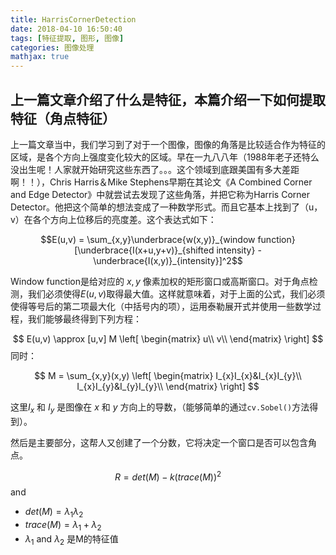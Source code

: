 ```yaml
---
title: HarrisCornerDetection
date: 2018-04-10 16:50:40
tags: [特征提取, 图形, 图像]
categories: 图像处理
mathjax: true
---
```

## 上一篇文章介绍了什么是特征，本篇介绍一下如何提取特征（角点特征）
上一篇文章当中，我们学习到了对于一个图像，图像的角落是比较适合作为特征的区域，是各个方向上强度变化较大的区域。早在一九八八年（1988年老子还特么没出生呢！人家就开始研究这些东西了。。。这个领域到底跟美国有多大差距啊！！），Chris Harris＆Mike Stephens早期在其论文《A Combined Corner and Edge Detector》中就尝试去发现了这些角落，并把它称为Harris Corner Detector。他把这个简单的想法变成了一种数学形式。而且它基本上找到了（u，v）在各个方向上位移后的亮度差。这个表达式如下：

$$E(u,v) = \sum_{x,y}\underbrace{w(x,y)}_{window function}[\underbrace{I(x+u,y+v)}_{shifted intensity} - \underbrace{I(x,y)}_{intensity}]^2$$

Window function是给对应的 $x,y$ 像素加权的矩形窗口或高斯窗口。对于角点检测，我们必须使得$E(u,v)$取得最大值。这样就意味着，对于上面的公式，我们必须使得等号后的第二项最大化（中括号内的项），运用泰勒展开式并使用一些数学过程，我们能够最终得到下列方程：

$$
E(u,v) \approx [u,v] M
\left[
 \begin{matrix}
   u\\
   v\\
  \end{matrix}
\right]
$$
同时：

$$
M = \sum_{x,y}(x,y)
\left[
 \begin{matrix}
   I_{x}I_{x}&I_{x}I_{y}\\
   I_{x}I_{y}&I_{y}I_{y}\\
  \end{matrix}
\right]
$$

这里$I_{x}$ 和 $I_{y}$ 是图像在 $x$ 和 $y$ 方向上的导数，（能够简单的通过``cv.Sobel()``方法得到）。

然后是主要部分，这帮人又创建了一个分数，它将决定一个窗口是否可以包含角点。

$$
R = det(M) - k(trace(M))^2
$$
and
* $det(M) = \lambda_{1}\lambda_{2}$
* $trace(M) = \lambda_{1} + \lambda_{2}$
* $\lambda_{1}$ and $\lambda_{2}$ 是M的特征值
